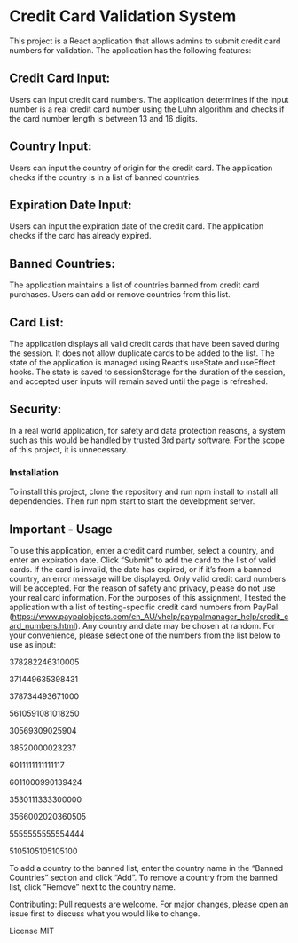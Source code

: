 # Credit Card Validation System
This project is a React application that allows admins to submit credit card numbers for validation. The application has the following features:

## Credit Card Input: 
Users can input credit card numbers. The application determines if the input number is a real credit card number using the Luhn algorithm and checks if the card number length is between 13 and 16 digits.

## Country Input: 
Users can input the country of origin for the credit card. The application checks if the country is in a list of banned countries.

## Expiration Date Input:
Users can input the expiration date of the credit card. The application checks if the card has already expired.

## Banned Countries: 
The application maintains a list of countries banned from credit card purchases. Users can add or remove countries from this list.

## Card List: 
The application displays all valid credit cards that have been saved during the session. It does not allow duplicate cards to be added to the list.
The state of the application is managed using React’s useState and useEffect hooks. The state is saved to sessionStorage for the duration of the session, and accepted user inputs will remain saved until 
the page is refreshed.

## Security:
In a real world application, for safety and data protection reasons, a system such as this would be handled by trusted 3rd party software. For the scope of this project, it is unnecessary.


### Installation
To install this project, clone the repository and run npm install to install all dependencies. Then run npm start to start the development server.

## Important - Usage
To use this application, enter a credit card number, select a country, and enter an expiration date. Click “Submit” to add the card to the list of valid cards. If the card is invalid, the date has expired, or if it’s from a banned country, an error message will be displayed. Only valid credit card numbers will be accepted. For the reason of safety and privacy, please do not use your real card information. For the purposes of this assignment, I tested the application with a list of testing-specific credit card numbers from PayPal (https://www.paypalobjects.com/en_AU/vhelp/paypalmanager_help/credit_card_numbers.html). Any country and date may be chosen at random. For your convenience, please select one of the numbers from the list below to use as input:

378282246310005
	
371449635398431
	
378734493671000
	
5610591081018250
	
30569309025904
	
38520000023237
	
6011111111111117
	
6011000990139424
	
3530111333300000
	
3566002020360505
	
5555555555554444
	
5105105105105100

To add a country to the banned list, enter the country name in the “Banned Countries” section and click “Add”. To remove a country from the banned list, click “Remove” next to the country name.

Contributing:
Pull requests are welcome. For major changes, please open an issue first to discuss what you would like to change.

License
MIT
